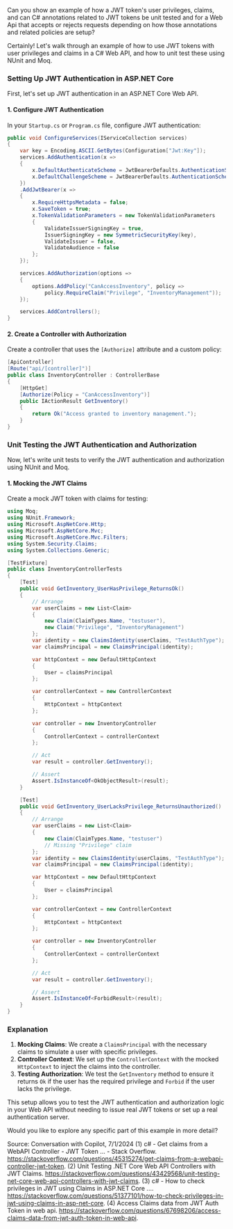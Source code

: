 Can you show an example of how a JWT token's user privileges, claims, and can C# annotations related to JWT tokens be unit tested and for a Web Api that accepts or rejects requests depending on how those annotations and related policies are setup?

Certainly! Let's walk through an example of how to use JWT tokens with user privileges and claims in a C# Web API, and how to unit test these using NUnit and Moq.

### Setting Up JWT Authentication in ASP.NET Core

First, let's set up JWT authentication in an ASP.NET Core Web API.

#### 1. Configure JWT Authentication

In your `Startup.cs` or `Program.cs` file, configure JWT authentication:

```csharp
public void ConfigureServices(IServiceCollection services)
{
    var key = Encoding.ASCII.GetBytes(Configuration["Jwt:Key"]);
    services.AddAuthentication(x =>
    {
        x.DefaultAuthenticateScheme = JwtBearerDefaults.AuthenticationScheme;
        x.DefaultChallengeScheme = JwtBearerDefaults.AuthenticationScheme;
    })
    .AddJwtBearer(x =>
    {
        x.RequireHttpsMetadata = false;
        x.SaveToken = true;
        x.TokenValidationParameters = new TokenValidationParameters
        {
            ValidateIssuerSigningKey = true,
            IssuerSigningKey = new SymmetricSecurityKey(key),
            ValidateIssuer = false,
            ValidateAudience = false
        };
    });

    services.AddAuthorization(options =>
    {
        options.AddPolicy("CanAccessInventory", policy =>
            policy.RequireClaim("Privilege", "InventoryManagement"));
    });

    services.AddControllers();
}
```

#### 2. Create a Controller with Authorization

Create a controller that uses the `[Authorize]` attribute and a custom policy:

```csharp
[ApiController]
[Route("api/[controller]")]
public class InventoryController : ControllerBase
{
    [HttpGet]
    [Authorize(Policy = "CanAccessInventory")]
    public IActionResult GetInventory()
    {
        return Ok("Access granted to inventory management.");
    }
}
```

### Unit Testing the JWT Authentication and Authorization

Now, let's write unit tests to verify the JWT authentication and authorization using NUnit and Moq.

#### 1. Mocking the JWT Claims

Create a mock JWT token with claims for testing:

```csharp
using Moq;
using NUnit.Framework;
using Microsoft.AspNetCore.Http;
using Microsoft.AspNetCore.Mvc;
using Microsoft.AspNetCore.Mvc.Filters;
using System.Security.Claims;
using System.Collections.Generic;

[TestFixture]
public class InventoryControllerTests
{
    [Test]
    public void GetInventory_UserHasPrivilege_ReturnsOk()
    {
        // Arrange
        var userClaims = new List<Claim>
        {
            new Claim(ClaimTypes.Name, "testuser"),
            new Claim("Privilege", "InventoryManagement")
        };
        var identity = new ClaimsIdentity(userClaims, "TestAuthType");
        var claimsPrincipal = new ClaimsPrincipal(identity);

        var httpContext = new DefaultHttpContext
        {
            User = claimsPrincipal
        };

        var controllerContext = new ControllerContext
        {
            HttpContext = httpContext
        };

        var controller = new InventoryController
        {
            ControllerContext = controllerContext
        };

        // Act
        var result = controller.GetInventory();

        // Assert
        Assert.IsInstanceOf<OkObjectResult>(result);
    }

    [Test]
    public void GetInventory_UserLacksPrivilege_ReturnsUnauthorized()
    {
        // Arrange
        var userClaims = new List<Claim>
        {
            new Claim(ClaimTypes.Name, "testuser")
            // Missing "Privilege" claim
        };
        var identity = new ClaimsIdentity(userClaims, "TestAuthType");
        var claimsPrincipal = new ClaimsPrincipal(identity);

        var httpContext = new DefaultHttpContext
        {
            User = claimsPrincipal
        };

        var controllerContext = new ControllerContext
        {
            HttpContext = httpContext
        };

        var controller = new InventoryController
        {
            ControllerContext = controllerContext
        };

        // Act
        var result = controller.GetInventory();

        // Assert
        Assert.IsInstanceOf<ForbidResult>(result);
    }
}
```

### Explanation

1. **Mocking Claims**: We create a `ClaimsPrincipal` with the necessary claims to simulate a user with specific privileges.
2. **Controller Context**: We set up the `ControllerContext` with the mocked `HttpContext` to inject the claims into the controller.
3. **Testing Authorization**: We test the `GetInventory` method to ensure it returns `Ok` if the user has the required privilege and `Forbid` if the user lacks the privilege.

This setup allows you to test the JWT authentication and authorization logic in your Web API without needing to issue real JWT tokens or set up a real authentication server.

Would you like to explore any specific part of this example in more detail?

Source: Conversation with Copilot, 7/1/2024
(1) c# - Get claims from a WebAPI Controller - JWT Token ... - Stack Overflow. https://stackoverflow.com/questions/45315274/get-claims-from-a-webapi-controller-jwt-token.
(2) Unit Testing .NET Core Web API Controllers with JWT Claims. https://stackoverflow.com/questions/43429568/unit-testing-net-core-web-api-controllers-with-jwt-claims.
(3) c# - How to check privileges in JWT using Claims in ASP.NET Core .... https://stackoverflow.com/questions/51377101/how-to-check-privileges-in-jwt-using-claims-in-asp-net-core.
(4) Access Claims data from JWT Auth Token in web api. https://stackoverflow.com/questions/67698206/access-claims-data-from-jwt-auth-token-in-web-api.
